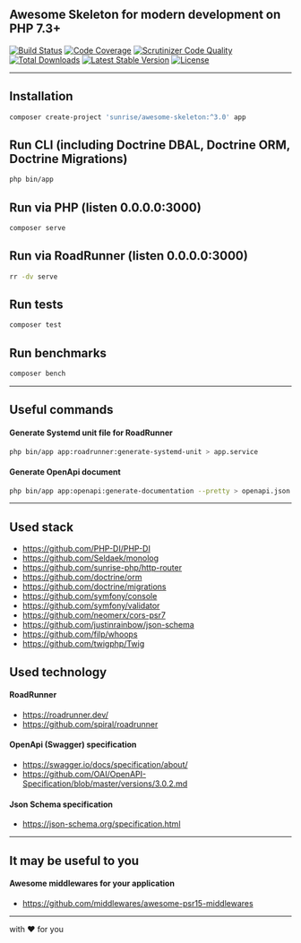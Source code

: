 ## Awesome Skeleton for modern development on PHP 7.3+

[![Build Status](https://scrutinizer-ci.com/g/sunrise-php/awesome-skeleton/badges/build.png?b=master)](https://scrutinizer-ci.com/g/sunrise-php/awesome-skeleton/build-status/master)
[![Code Coverage](https://scrutinizer-ci.com/g/sunrise-php/awesome-skeleton/badges/coverage.png?b=master)](https://scrutinizer-ci.com/g/sunrise-php/awesome-skeleton/?branch=master)
[![Scrutinizer Code Quality](https://scrutinizer-ci.com/g/sunrise-php/awesome-skeleton/badges/quality-score.png?b=master)](https://scrutinizer-ci.com/g/sunrise-php/awesome-skeleton/?branch=master)
[![Total Downloads](https://poser.pugx.org/sunrise/awesome-skeleton/downloads?format=flat)](https://packagist.org/packages/sunrise/awesome-skeleton)
[![Latest Stable Version](https://poser.pugx.org/sunrise/awesome-skeleton/v/stable?format=flat)](https://packagist.org/packages/sunrise/awesome-skeleton)
[![License](https://poser.pugx.org/sunrise/awesome-skeleton/license?format=flat)](https://packagist.org/packages/sunrise/awesome-skeleton)

---

## Installation

```bash
composer create-project 'sunrise/awesome-skeleton:^3.0' app
```

## Run CLI (including Doctrine DBAL, Doctrine ORM, Doctrine Migrations)

```bash
php bin/app
```

## Run via PHP (listen 0.0.0.0:3000)

```bash
composer serve
```

## Run via RoadRunner (listen 0.0.0.0:3000)

```bash
rr -dv serve
```

## Run tests

```bash
composer test
```

## Run benchmarks

```bash
composer bench
```

---

## Useful commands

#### Generate Systemd unit file for RoadRunner 

```bash
php bin/app app:roadrunner:generate-systemd-unit > app.service
```

#### Generate OpenApi document

```bash
php bin/app app:openapi:generate-documentation --pretty > openapi.json
```

---

## Used stack

* https://github.com/PHP-DI/PHP-DI
* https://github.com/Seldaek/monolog
* https://github.com/sunrise-php/http-router
* https://github.com/doctrine/orm
* https://github.com/doctrine/migrations
* https://github.com/symfony/console
* https://github.com/symfony/validator
* https://github.com/neomerx/cors-psr7
* https://github.com/justinrainbow/json-schema
* https://github.com/filp/whoops
* https://github.com/twigphp/Twig

## Used technology

#### RoadRunner

* https://roadrunner.dev/
* https://github.com/spiral/roadrunner

#### OpenApi (Swagger) specification

* https://swagger.io/docs/specification/about/
* https://github.com/OAI/OpenAPI-Specification/blob/master/versions/3.0.2.md

#### Json Schema specification

* https://json-schema.org/specification.html

---

## It may be useful to you

#### Awesome middlewares for your application

* https://github.com/middlewares/awesome-psr15-middlewares

---

with :heart: for you
